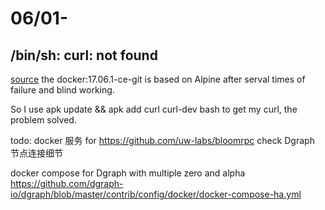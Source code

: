 # 06/01-

## /bin/sh: curl: not found

[source](https://discuss.circleci.com/t/bin-sh-curl-not-found/16232/4)
the docker:17.06.1-ce-git is based on Alpine after serval times of failure and blind working.

So I use apk update && apk add curl curl-dev bash to get my curl, the problem solved.

todo:
docker 服务 for https://github.com/uw-labs/bloomrpc
check Dgraph 节点连接细节

docker compose for Dgraph with multiple zero and alpha
https://github.com/dgraph-io/dgraph/blob/master/contrib/config/docker/docker-compose-ha.yml
